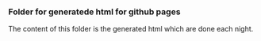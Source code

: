 ### Folder for generatede html for github pages

The content of this folder is the generated html which are done each night.

